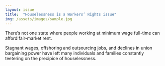 ```yaml
---
layout: issue
title:  "Houselessness is a Workers’ Rights issue"
img: /assets/images/sample.jpg
---
```

There’s not one state where people working at minimum wage full-time can afford fair-market rent.

Stagnant wages, offshoring and outsourcing jobs, and declines in union bargaining power have left many individuals and families constantly teetering on the precipice of houselessness.
